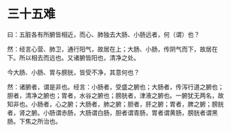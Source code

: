 # 三十五难



曰：五脏各有所腑皆相近，而心、肺独去大肠、小肠远者，何（谓）也？


然：经言心营、肺卫，通行阳气，故居在上；大肠、小肠，传阴气而下，故居在下。所以相去而远也。又诸腑皆阳也，清净之处。


今大肠、小肠、胃与膀胱，皆受不净，其意何也？


然：诸腑者，谓是非也。经言：小肠者，受盛之腑也；大肠者，传泻行道之腑也；胆者，清净之腑也；胃者，水谷之腑也；膀胱者，津液之腑也。一腑犹无两名，故知非也。小肠者，心之腑；大肠者，肺之腑；胆者，肝之腑；胃者，脾之腑；膀胱者，肾之腑。小肠谓赤肠，大肠谓白肠，胆者谓青肠，胃者谓黄肠，膀胱者谓黑肠。下焦之所治也。